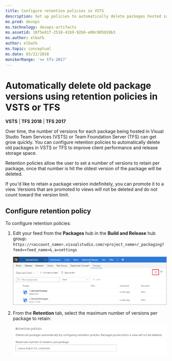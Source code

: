 ```yaml
---
title: Configure retention policies in VSTS
description: Set up policies to automatically delete packages hosted in Visual Studio Team Services (VSTS) and Team Foundation Server (TFS)
ms.prod: devops
ms.technology: devops-artifacts
ms.assetid: 10f5e81f-2518-41b9-92b6-e00c905b59b3
ms.author: elbatk
author: elbatk
ms.topic: conceptual
ms.date: 03/22/2018
monikerRange: '>= tfs-2017'
---
```


# Automatically delete old package versions using retention policies in VSTS or TFS

**VSTS** | **TFS 2018** | **TFS 2017**

Over time, the number of versions for each package being hosted in Visual Studio Team Services (VSTS) or Team Foundation Server (TFS) can get grow quickly. You can configure retention policies to automatically delete old packages in VSTS or TFS to improve client performance and release storage space. 

Retention policies allow the user to set a number of versions to retain per package, once that number is hit the oldest version of the package will be deleted. 

If you'd like to retain a package version indefinitely, you can promote it to a view. Versions that are promoted to views will not be deleted and do not count toward the version limit.

## Configure retention policy

To configure retention policies:

1. Edit your feed from the **Packages** hub in the **Build and Release** hub group: ```https://<account_name>.visualstudio.com/<project_name>/_packaging?feed=<feed_name>&_a=settings```

    ![Edit a VSTS feed in Package](../_shared/_img/edit-feed-full.png)

2. From the **Retention** tab, select the maximum number of versions per package to retain:

    ![Edit retention policy settings for old packages in VSTS or TFS](../_img/retention-policy-settings.png)


